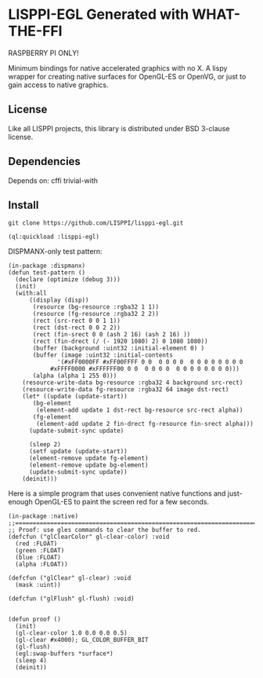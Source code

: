 # LISPPI-EGL   Generated with WHAT-THE-FFI

RASPBERRY PI ONLY!

Minimum bindings for native accelerated graphics with no X.  A lispy wrapper for creating native surfaces for OpenGL-ES or OpenVG, or just to gain access to native graphics.

## License

Like all LISPPI projects, this library is distributed under BSD 3-clause license.

## Dependencies

Depends on: cffi trivial-with

## Install

```
git clone https://github.com/LISPPI/lisppi-egl.git

(ql:quickload :lisppi-egl)
```
DISPMANX-only test pattern:

```
(in-package :dispmanx)
(defun test-pattern ()
  (declare (optimize (debug 3)))
  (init)
  (with:all
      ((display (disp))
       (resource (bg-resource :rgba32 1 1))
       (resource (fg-resource :rgba32 2 2))
       (rect (src-rect 0 0 1 1))
       (rect (dst-rect 0 0 2 2))
       (rect (fin-srect 0 0 (ash 2 16) (ash 2 16) ))
       (rect (fin-drect (/ (- 1920 1080) 2) 0 1080 1080))
       (buffer (background :uint32 :initial-element 0) )
       (buffer (image :uint32 :initial-contents
		      '(#xFF0000FF #xFF00FFFF 0 0  0 0 0 0  0 0 0 0 0 0 0 0
			#xFFFF0000 #xFFFFFF00 0 0  0 0 0 0  0 0 0 0 0 0 0 0)))
       (alpha (alpha 1 255 0)))
    (resource-write-data bg-resource :rgba32 4 background src-rect)
    (resource-write-data fg-resource :rgba32 64 image dst-rect)
    (let* ((update (update-start))
	   (bg-element
	    (element-add update 1 dst-rect bg-resource src-rect alpha))
	   (fg-element
	    (element-add update 2 fin-drect fg-resource fin-srect alpha)))
      (update-submit-sync update)
      
      (sleep 2)
      (setf update (update-start))
      (element-remove update fg-element)
      (element-remove update bg-element)
      (update-submit-sync update))
    (deinit)))
```

Here is a simple program that uses convenient native functions and just-enough OpenGL-ES to paint the screen red for a few seconds.

```
(in-package :native)
;;=====================================================================
;; Proof: use gles commands to clear the buffer to red.
(defcfun ("glClearColor" gl-clear-color) :void
  (red :FLOAT)
  (green :FLOAT)
  (blue :FLOAT)
  (alpha :FLOAT))

(defcfun ("glClear" gl-clear) :void
  (mask :uint))

(defcfun ("glFlush" gl-flush) :void)


(defun proof ()
  (init)
  (gl-clear-color 1.0 0.0 0.0 0.5)
  (gl-clear #x4000); GL_COLOR_BUFFER_BIT
  (gl-flush)
  (egl:swap-buffers *surface*)
  (sleep 4)
  (deinit))
```

